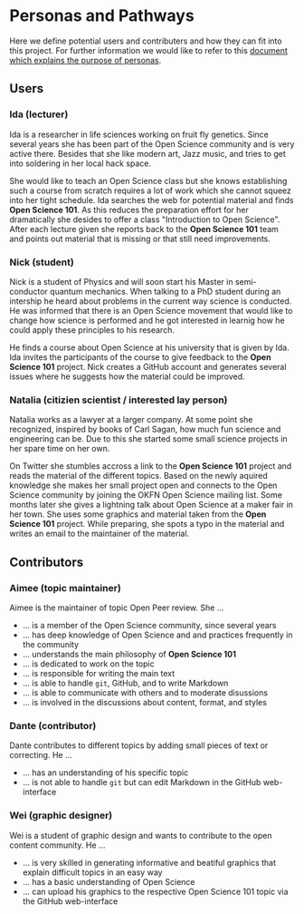# Personas and Pathways

Here we define potential users and contributers and how they can fit
into this project. For further information we would like to refer to
this [document which explains the purpose of
personas](https://mozillascience.github.io/working-open-workshop/personas_pathways/).

## Users

### Ida (lecturer)

Ida is a researcher in life sciences working on fruit fly
genetics. Since several years she has been part of the Open Science
community and is very active there. Besides that she like modern art,
Jazz music, and tries to get into soldering in her local hack space.

She would like to teach an Open Science class but she knows
establishing such a course from scratch requires a lot of work which
she cannot squeez into her tight schedule. Ida searches the web for
potential material and finds **Open Science 101**. As this reduces the
preparation effort for her dramatically she desides to offer a class
"Introduction to Open Science". After each lecture given she reports
back to the **Open Science 101** team and points out material that is
missing or that still need improvements.

### Nick (student)

Nick is a student of Physics and will soon start his Master in
semi-conductor quantum mechanics. When talking to a PhD student during
an intership he heard about problems in the current way science is
conducted. He was informed that there is an Open Science movement that
would like to change how science is performed and he got interested in
learnig how he could apply these principles to his research.

He finds a course about Open Science at his university that is given by
Ida. Ida invites the participants of the course to give feedback to
the **Open Science 101** project. Nick creates a GitHub account and
generates several issues where he suggests how the material could be
improved.

### Natalia (citizien scientist / interested lay person)

Natalia works as a lawyer at a larger company. At some point she
recognized, inspired by books of Carl Sagan, how much fun
science and engineering can be. Due to this she started some small
science projects in her spare time on her own. 

On Twitter she stumbles accross a link to the **Open Science 101** project
and reads the material of the different topics. Based on the newly
aquired knowledge she makes her small project open and connects to the
Open Science community by joining the OKFN Open Science mailing
list. Some months later she gives a lightning talk about Open Science
at a maker fair in her town. She uses some graphics and material taken
from the **Open Science 101** project. While preparing, she spots a typo in
the material and writes an email to the maintainer of the material.

## Contributors

### Aimee (topic maintainer)

Aimee is the maintainer of topic Open Peer review. She ...

- ... is a member of the Open Science community, since several years
- ... has deep knowledge of Open Science and and practices frequently in the community
- ... understands the main philosophy of **Open Science 101**
- ... is dedicated to work on the topic
- ... is responsible for writing the main text
- ... is able to handle `git`, GitHub, and to write Markdown
- ... is able to communicate with others and to moderate disussions
- ... is involved in the discussions about content, format, and styles

### Dante (contributor)

Dante contributes to different topics by adding small pieces of text
or correcting. He ...

- ... has an understanding of his specific topic
- ... is not able to handle `git` but can edit Markdown in the GitHub web-interface

### Wei (graphic designer)

Wei is a student of graphic design and wants to contribute to the open
content community. He ...

- ... is very skilled in generating informative and beatiful graphics
  that explain difficult topics in an easy way
- ... has a basic understanding of Open Science
- ... can upload his graphics to the respective Open Science 101 topic via the GitHub web-interface
